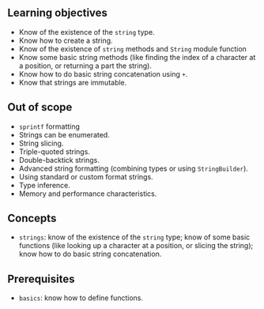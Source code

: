 ## Learning objectives

- Know of the existence of the `string` type.
- Know how to create a string.
- Know of the existence of `string` methods and `String` module function
- Know some basic string methods (like finding the index of a character at a position, or returning a part the string).
- Know how to do basic string concatenation using `+`.
- Know that strings are immutable.

## Out of scope

- `sprintf` formatting
- Strings can be enumerated.
- String slicing.
- Triple-quoted strings.
- Double-backtick strings.
- Advanced string formatting (combining types or using `StringBuilder`).
- Using standard or custom format strings.
- Type inference.
- Memory and performance characteristics.

## Concepts

- `strings`: know of the existence of the `string` type; know of some basic functions (like looking up a character at a position, or slicing the string); know how to do basic string concatenation.

## Prerequisites

- `basics`: know how to define functions.

[string]: https://docs.microsoft.com/en-us/dotnet/api/system.string?view=netcore-3.1
